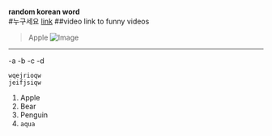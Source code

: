 **random korean word**  
#누구세요
[link](https://www.youtube.com/watch?v=vvatu5FFxNI)
##video link to funny videos
> Apple
![Image](http://i2.hdslb.com/bfs/archive/db2319983326f4bce1edcb69442868168e23c18d.jpg)  
---
-a
-b
-c
-d
```
wqejrioqw
jeifjsiqw
```
1. Apple
2. Bear
3. Penguin
4. `aqua`

